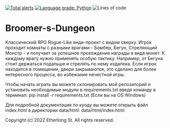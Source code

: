 [![Total alerts](https://img.shields.io/lgtm/alerts/g/deka4core/Broomer-s-Dungeon.svg?logo=lgtm&logoWidth=18)](https://lgtm.com/projects/g/deka4core/Broomer-s-Dungeon/alerts/)
[![Language grade: Python](https://img.shields.io/lgtm/grade/python/g/deka4core/Broomer-s-Dungeon.svg?logo=lgtm&logoWidth=18)](https://lgtm.com/projects/g/deka4core/Broomer-s-Dungeon/context:python) ![Lines of code](https://img.shields.io/tokei/lines/github.com/deka4core/Broomer-s-Dungeon)
# Broomer-s-Dungeon
Классический RPG Rogue-Like инди-проект с видом сверху. Игрок проходит комнаты с разными врагами - Бомбер, Бегун, Стреляющий Монстр - и получает за успешное прохождение награды в виде монет. К каждому врагу нужно применять особую тактику. Например, от Бегуна стоит держаться подальше и стрелять по нему издалека. Если игрок находится в помещении, двери закрываются, это сделано для более интересного процесса, во избежание нечестной игры.

Чтобы начать играть вы можете склонировать мой репозиторий и установить необходимые модули в requirements.txt введя команду в терминал: pip install -r requirements.txt (Если вы на OS Windows)

Для подробной документация по куоду вы можете открыть файл index.html в директории data/html:
data/html/index.html

Copyright (c) 2022 Etherlong St. All rights reserved.
